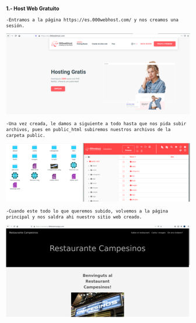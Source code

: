 **1.- Host Web Gratuito**

    -Entramos a la página https://es.000webhost.com/ y nos creamos una sesión.
![Update](images/4.png)

    -Una vez creada, le damos a siguiente a todo hasta que nos pida subir archivos, pues en public_html subiremos nuestros archivos de la carpeta public.
![Update](images/6.png)

    -Cuando este todo lo que queremos subido, volvemos a la página principal y nos saldra ahi nuestro sitio web creado.
![Update](images/7.png)

